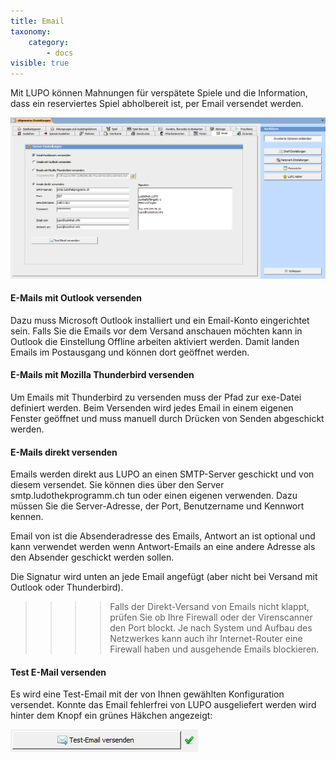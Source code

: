 ```yaml
---
title: Email
taxonomy:
    category:
        - docs
visible: true
---
```


Mit LUPO können Mahnungen für verspätete Spiele und die Information, dass ein reserviertes Spiel abholbereit ist, per Email versendet werden.

![email](../../../images/email.png)

#### E-Mails mit Outlook versenden

Dazu muss Microsoft Outlook installiert und ein Email-Konto eingerichtet sein. Falls Sie die Emails vor dem Versand anschauen möchten kann in Outlook die Einstellung Offline arbeiten aktiviert werden. Damit landen Emails im Postausgang und können dort geöffnet werden.

#### E-Mails mit Mozilla Thunderbird versenden

Um Emails mit Thunderbird zu versenden muss der Pfad zur exe-Datei definiert werden. Beim Versenden wird jedes Email in einem eigenen Fenster geöffnet und muss manuell durch Drücken von Senden abgeschickt werden.

#### E-Mails direkt versenden

Emails werden direkt aus LUPO an einen SMTP-Server geschickt und von diesem versendet. Sie können dies über den Server smtp.ludothekprogramm.ch tun oder einen eigenen verwenden. Dazu müssen Sie die Server-Adresse, der Port, Benutzername und Kennwort kennen.

Email von ist die Absenderadresse des Emails, Antwort an ist optional und kann verwendet werden wenn Antwort-Emails an eine andere Adresse als den Absender geschickt werden sollen.

Die Signatur wird unten an jede Email angefügt (aber nicht bei Versand mit Outlook oder Thunderbird).


>>>> Falls der Direkt-Versand von Emails nicht klappt, prüfen Sie ob Ihre Firewall oder der Virenscanner den Port blockt. Je nach System und Aufbau des Netzwerkes kann auch ihr Internet-Router eine Firewall haben und ausgehende Emails blockieren.

#### Test E-Mail versenden

Es wird eine Test-Email mit der von Ihnen gewählten Konfiguration versendet. Konnte das Email fehlerfrei von LUPO ausgeliefert werden wird hinter dem Knopf ein grünes Häkchen angezeigt:

![test-email](../../../images/test-email.png)
